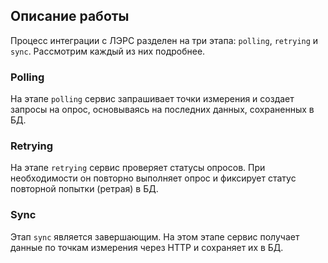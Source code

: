 ## Описание работы

Процесс интеграции с ЛЭРС разделен на три этапа: `polling`, `retrying` и `sync`. Рассмотрим каждый из них подробнее.

### Polling

На этапе `polling` сервис запрашивает точки измерения и создает запросы на опрос, основываясь на последних данных, сохраненных в БД.

### Retrying

На этапе `retrying` сервис проверяет статусы опросов. При необходимости он повторно выполняет опрос и фиксирует статус повторной попытки (ретрая) в БД.

### Sync

Этап `sync` является завершающим. На этом этапе сервис получает данные по точкам измерения через HTTP и сохраняет их в БД.